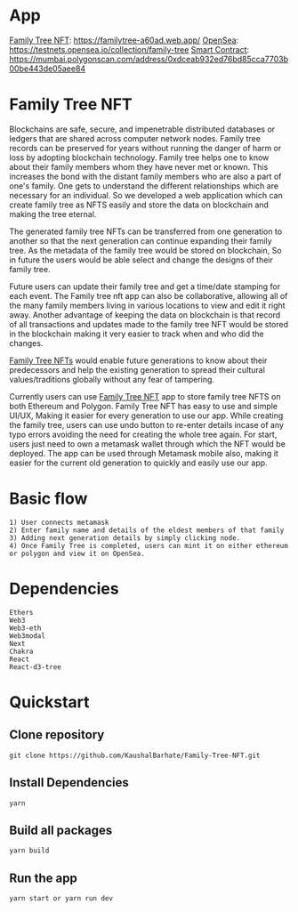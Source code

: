 # App

[Family Tree NFT](https://familytree-a60ad.web.app/): https://familytree-a60ad.web.app/
[OpenSea](https://testnets.opensea.io/collection/family-tree): https://testnets.opensea.io/collection/family-tree
[Smart Contract](https://mumbai.polygonscan.com/address/0xdceab932ed76bd85cca7703b00be443de05aee84): https://mumbai.polygonscan.com/address/0xdceab932ed76bd85cca7703b00be443de05aee84



# Family Tree NFT

Blockchains are safe, secure, and impenetrable distributed databases or ledgers that are shared across computer network nodes. Family tree records can be preserved for years without running the danger of harm or loss by adopting blockchain technology. Family tree helps one to know about their family members whom they have never met or known. This increases the bond with the distant family members who are also a part of one's family. One gets to understand the different relationships which are necessary for an individual. So we developed a web application which can create family tree as NFTS easily and store the data on blockchain and making the tree eternal.

The generated family tree NFTs can be transferred from one generation to another so that the next generation can continue expanding their family tree. As the metadata of the family tree would be stored on blockchain, So in future the users would be able select and change the designs of their family tree.

Future users can update their family tree and get a time/date stamping for each event. The Family tree nft app can also be collaborative, allowing all of the many family members living in various locations to view and edit it right away. Another advantage of keeping the data on blockchain is that record of all transactions and updates made to the family tree NFT would be stored in the blockchain making it very easier to track when and who did the changes.

[Family Tree NFTs](https://familytree-a60ad.web.app/) would enable future generations to know about their predecessors and help the existing generation to spread their cultural values/traditions globally without any fear of tampering.

Currently users can use [Family Tree NFT](https://familytree-a60ad.web.app/) app to store family tree NFTS on both Ethereum and Polygon. Family Tree NFT has easy to use and simple UI/UX, Making it easier for every generation to use our app. While creating the family tree, users can use undo button to re-enter details incase of any typo errors avoiding the need for creating the whole tree again. For start, users just need to own a metamask wallet through which the NFT would be deployed. The app can be used through Metamask mobile also, making it easier for the current old generation to quickly and easily use our app.

# Basic flow

```
1) User connects metamask
2) Enter family name and details of the eldest members of that family
3) Adding next generation details by simply clicking node.
4) Once Family Tree is completed, users can mint it on either ethereum or polygon and view it on OpenSea.
```

# Dependencies

```
Ethers
Web3
Web3-eth
Web3modal
Next
Chakra
React
React-d3-tree
```

# Quickstart

## Clone repository

```
git clone https://github.com/KaushalBarhate/Family-Tree-NFT.git
```

## Install Dependencies

```
yarn
```

## Build all packages

```
yarn build
```

## Run the app

```
yarn start or yarn run dev
```
